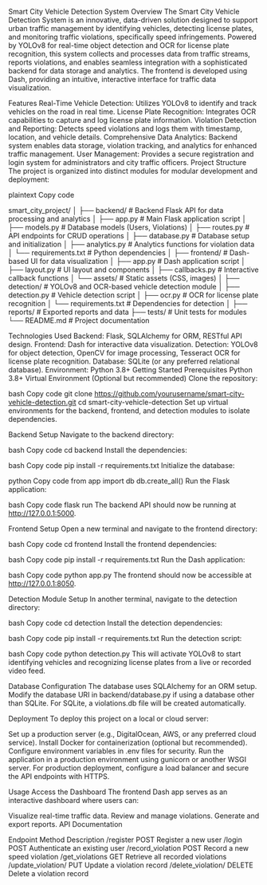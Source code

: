 Smart City Vehicle Detection System
Overview
The Smart City Vehicle Detection System is an innovative, data-driven solution designed to support urban traffic management by identifying vehicles, detecting license plates, and monitoring traffic violations, specifically speed infringements. Powered by YOLOv8 for real-time object detection and OCR for license plate recognition, this system collects and processes data from traffic streams, reports violations, and enables seamless integration with a sophisticated backend for data storage and analytics. The frontend is developed using Dash, providing an intuitive, interactive interface for traffic data visualization.

Features
Real-Time Vehicle Detection: Utilizes YOLOv8 to identify and track vehicles on the road in real time.
License Plate Recognition: Integrates OCR capabilities to capture and log license plate information.
Violation Detection and Reporting: Detects speed violations and logs them with timestamp, location, and vehicle details.
Comprehensive Data Analytics: Backend system enables data storage, violation tracking, and analytics for enhanced traffic management.
User Management: Provides a secure registration and login system for administrators and city traffic officers.
Project Structure
The project is organized into distinct modules for modular development and deployment:

plaintext
Copy code


smart_city_project/
│
├── backend/                 # Backend Flask API for data processing and analytics
│   ├── app.py               # Main Flask application script
│   ├── models.py            # Database models (Users, Violations)
│   ├── routes.py            # API endpoints for CRUD operations
│   ├── database.py          # Database setup and initialization
│   ├── analytics.py         # Analytics functions for violation data
│   └── requirements.txt     # Python dependencies
│
├── frontend/                # Dash-based UI for data visualization
│   ├── app.py               # Dash application script
│   ├── layout.py            # UI layout and components
│   ├── callbacks.py         # Interactive callback functions
│   └── assets/              # Static assets (CSS, images)
│
├── detection/               # YOLOv8 and OCR-based vehicle detection module
│   ├── detection.py         # Vehicle detection script
│   ├── ocr.py               # OCR for license plate recognition
│   └── requirements.txt     # Dependencies for detection
│
├── reports/                 # Exported reports and data
├── tests/                   # Unit tests for modules
└── README.md                # Project documentation

Technologies Used
Backend: Flask, SQLAlchemy for ORM, RESTful API design.
Frontend: Dash for interactive data visualization.
Detection: YOLOv8 for object detection, OpenCV for image processing, Tesseract OCR for license plate recognition.
Database: SQLite (or any preferred relational database).
Environment: Python 3.8+
Getting Started
Prerequisites
Python 3.8+
Virtual Environment (Optional but recommended)
Clone the repository:

bash
Copy code
git clone https://github.com/yourusername/smart-city-vehicle-detection.git
cd smart-city-vehicle-detection
Set up virtual environments for the backend, frontend, and detection modules to isolate dependencies.

Backend Setup
Navigate to the backend directory:

bash
Copy code
cd backend
Install the dependencies:

bash
Copy code
pip install -r requirements.txt
Initialize the database:

python
Copy code
from app import db
db.create_all()
Run the Flask application:

bash
Copy code
flask run
The backend API should now be running at http://127.0.0.1:5000.

Frontend Setup
Open a new terminal and navigate to the frontend directory:

bash
Copy code
cd frontend
Install the frontend dependencies:

bash
Copy code
pip install -r requirements.txt
Run the Dash application:

bash
Copy code
python app.py
The frontend should now be accessible at http://127.0.0.1:8050.

Detection Module Setup
In another terminal, navigate to the detection directory:

bash
Copy code
cd detection
Install the detection dependencies:

bash
Copy code
pip install -r requirements.txt
Run the detection script:

bash
Copy code
python detection.py
This will activate YOLOv8 to start identifying vehicles and recognizing license plates from a live or recorded video feed.

Database Configuration
The database uses SQLAlchemy for an ORM setup. Modify the database URI in backend/database.py if using a database other than SQLite. For SQLite, a violations.db file will be created automatically.

Deployment
To deploy this project on a local or cloud server:

Set up a production server (e.g., DigitalOcean, AWS, or any preferred cloud service).
Install Docker for containerization (optional but recommended).
Configure environment variables in .env files for security.
Run the application in a production environment using gunicorn or another WSGI server.
For production deployment, configure a load balancer and secure the API endpoints with HTTPS.

Usage
Access the Dashboard
The frontend Dash app serves as an interactive dashboard where users can:

Visualize real-time traffic data.
Review and manage violations.
Generate and export reports.
API Documentation

Endpoint	Method	Description
/register	POST	Register a new user
/login	POST	Authenticate an existing user
/record_violation	POST	Record a new speed violation
/get_violations	GET	Retrieve all recorded violations
/update_violation/<id>	PUT	Update a violation record
/delete_violation/<id>	DELETE	Delete a violation record

